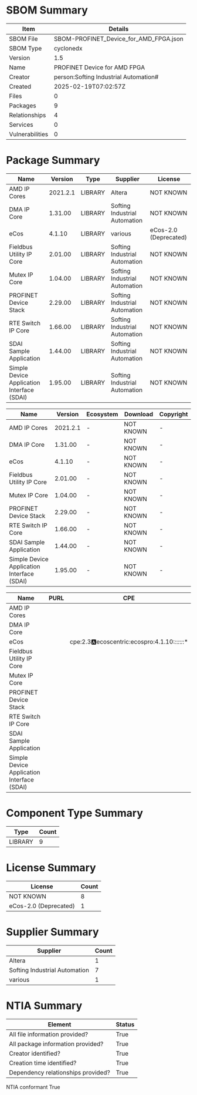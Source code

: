
# SBOM Summary

Item | Details
| -------- | -------- 
SBOM File | SBOM-PROFINET_Device_for_AMD_FPGA.json
SBOM Type | cyclonedx
Version | 1.5
Name | PROFINET Device for AMD FPGA
Creator | person:Softing Industrial Automation#
Created | 2025-02-19T07:02:57Z
Files | 0
Packages | 9
Relationships | 4
Services | 0
Vulnerabilities | 0

# Package Summary

Name | Version | Type | Supplier | License
| -------- | -------- | -------- | -------- | -------- 
AMD IP Cores | 2021.2.1 | LIBRARY | Altera | NOT KNOWN
DMA IP Core | 1.31.00 | LIBRARY | Softing Industrial Automation | NOT KNOWN
eCos | 4.1.10 | LIBRARY | various | eCos-2.0 (Deprecated)
Fieldbus Utility IP Core | 2.01.00 | LIBRARY | Softing Industrial Automation | NOT KNOWN
Mutex IP Core | 1.04.00 | LIBRARY | Softing Industrial Automation | NOT KNOWN
PROFINET Device Stack | 2.29.00 | LIBRARY | Softing Industrial Automation | NOT KNOWN
RTE Switch IP Core | 1.66.00 | LIBRARY | Softing Industrial Automation | NOT KNOWN
SDAI Sample Application | 1.44.00 | LIBRARY | Softing Industrial Automation | NOT KNOWN
Simple Device Application Interface (SDAI) | 1.95.00 | LIBRARY | Softing Industrial Automation | NOT KNOWN

Name | Version | Ecosystem | Download | Copyright
| -------- | -------- | -------- | -------- | -------- 
AMD IP Cores | 2021.2.1 | - | NOT KNOWN | -
DMA IP Core | 1.31.00 | - | NOT KNOWN | -
eCos | 4.1.10 | - | NOT KNOWN | -
Fieldbus Utility IP Core | 2.01.00 | - | NOT KNOWN | -
Mutex IP Core | 1.04.00 | - | NOT KNOWN | -
PROFINET Device Stack | 2.29.00 | - | NOT KNOWN | -
RTE Switch IP Core | 1.66.00 | - | NOT KNOWN | -
SDAI Sample Application | 1.44.00 | - | NOT KNOWN | -
Simple Device Application Interface (SDAI) | 1.95.00 | - | NOT KNOWN | -

Name | PURL | CPE
| -------- | -------- | -------- 
AMD IP Cores |  | 
DMA IP Core |  | 
eCos |  | cpe:2.3:a:ecoscentric:ecospro:4.1.10:*:*:*:*:*:*:*
Fieldbus Utility IP Core |  | 
Mutex IP Core |  | 
PROFINET Device Stack |  | 
RTE Switch IP Core |  | 
SDAI Sample Application |  | 
Simple Device Application Interface (SDAI) |  | 

# Component Type Summary

Type | Count
| -------- | -------- 
LIBRARY | 9

# License Summary

License | Count
| -------- | -------- 
NOT KNOWN | 8
eCos-2.0 (Deprecated) | 1

# Supplier Summary

Supplier | Count
| -------- | -------- 
Altera | 1
Softing Industrial Automation | 7
various | 1

# NTIA Summary

Element | Status
| -------- | -------- 
All file information provided? | True
All package information provided? | True
Creator identified? | True
Creation time identified? | True
Dependency relationships provided? | True
NTIA conformant True
